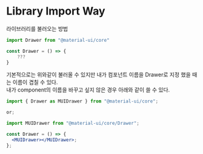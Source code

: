 # Library Import Way

라이브러리를 불러오는 방법

```jsx
import Drawer from "@material-ui/core"

const Drawer = () => {
    ???
}
```

기본적으로는 위와같이 불러올 수 있지만 내가 컴포넌트 이름을 Drawer로 지정 했을 때는 이름이 겹칠 수 있다.  
내가 component의 이름을 바꾸고 싶지 않은 경우 아래와 같이 쓸 수 있다.

```jsx
import { Drawer as MUIDrawer } from "@material-ui/core";

or;

import MUIDrawer from "@material-ui/core/Drawer";

const Drawer = () => {
  <MUIDrawer></MUIDrawer>;
};
```
